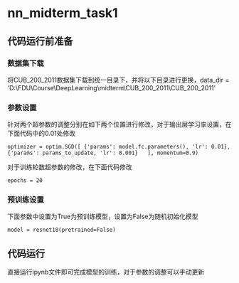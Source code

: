 # nn_midterm_task1

## 代码运行前准备
### 数据集下载
将CUB_200_2011数据集下载到统一目录下，并将以下目录进行更换，data_dir = 'D:\FDU\Course\DeepLearning\midterm\CUB_200_2011\CUB_200_2011'

### 参数设置
针对两个超参数的调整分别在如下两个位置进行修改，对于输出层学习率设置，在下面代码中的0.01处修改

`optimizer = optim.SGD([
    {'params': model.fc.parameters(), 'lr': 0.01}, 
    {'params': params_to_update, 'lr': 0.001}  
], momentum=0.9)`

对于训练轮数超参数的修改，在下面代码修改

`epochs = 20`

### 预训练设置
下面参数中设置为True为预训练模型，设置为False为随机初始化模型

`model = resnet18(pretrained=False)`

## 代码运行
直接运行ipynb文件即可完成模型的训练，对于参数的调整可以手动更新

